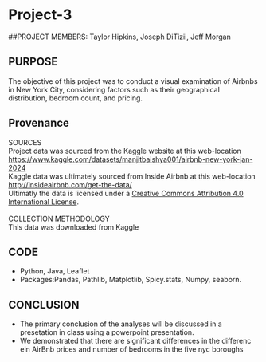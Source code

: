 # Project-3

##PROJECT MEMBERS:
Taylor Hipkins, Joseph DiTizii, Jeff Morgan

## PURPOSE 
The objective of this project was to conduct a visual examination of Airbnbs in New York City, considering factors such as their geographical distribution, bedroom count, and pricing.

## Provenance
SOURCES <br>
<a/>
 Project data was sourced from the Kaggle website at this web-location https://www.kaggle.com/datasets/manjitbaishya001/airbnb-new-york-jan-2024
<br>
Kaggle data was ultimately sourced from Inside Airbnb at this web-location http://insideairbnb.com/get-the-data/
<br>
Ultimatly the data is licensed under a [Creative Commons Attribution 4.0 International License](https://creativecommons.org/licenses/by/4.0/).
<br>
<br>
COLLECTION METHODOLOGY
<br>
This data was downloaded from Kaggle

##  CODE

- Python, Java, Leaflet 
- Packages:Pandas, Pathlib, Matplotlib, Spicy.stats, Numpy, seaborn.

## CONCLUSION

 - The primary conclusion of the analyses will be discussed in a presetation in class using a powerpoint presentation.
 - We demonstrated that there are significant differences in the differenc ein AirBnb prices and number of bedrooms in the five nyc boroughs 


